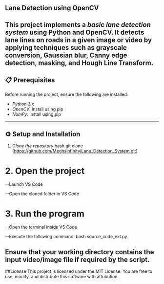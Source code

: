 ## Lane Detection using OpenCV

This project implements a *basic lane detection system* using Python and OpenCV. It detects lane lines on roads in a given image or video by applying techniques such as grayscale conversion, Gaussian blur, Canny edge detection, masking, and Hough Line Transform.
--
## 📋 Prerequisites

Before running the project, ensure the following are installed:

- *Python 3.x*
- *OpenCV*: Install using pip  
- *NumPy*: Install using pip

---

## ⚙ Setup and Installation

1. *Clone the repository*
 bash
 git clone [https://github.com/Meghsinfinity/Lane_Detection_System.git]

# 2. Open the project

--Launch VS Code

--Open the cloned folder in VS Code

# 3. Run the program

--Open the terminal inside VS Code

--Execute the following command:
bash 
 source_code_ext.py

Ensure that your working directory contains the input video/image file if required by the script.
--
 ##License
This project is licensed under the MIT License.
You are free to use, modify, and distribute this software with attribution.
